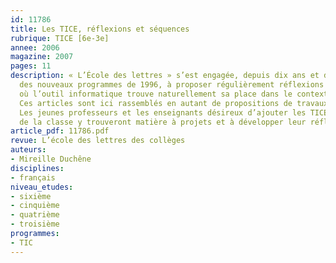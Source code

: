 ```yaml
---
id: 11786
title: Les TICE, réflexions et séquences 
rubrique: TICE [6e-3e] 
annee: 2006
magazine: 2007
pages: 11
description: « L’École des lettres » s’est engagée, depuis dix ans et dès l’avènement
  des nouveaux programmes de 1996, à proposer régulièrement réflexions et séquences
  où l’outil informatique trouve naturellement sa place dans le contexte scolaire.
  Ces articles sont ici rassemblés en autant de propositions de travaux et de conseils.
  Les jeunes professeurs et les enseignants désireux d’ajouter les TICE à leurs pratiques
  de la classe y trouveront matière à projets et à développer leur réflexion personnelle.
article_pdf: 11786.pdf
revue: L’école des lettres des collèges
auteurs:
- Mireille Duchêne
disciplines:
- français
niveau_etudes:
- sixième
- cinquième
- quatrième
- troisième
programmes:
- TIC
---
```

